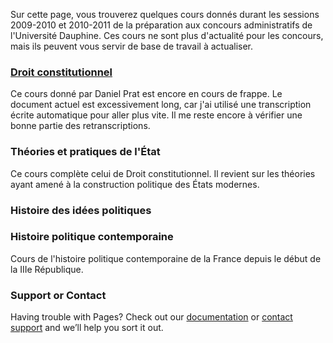Sur cette page, vous trouverez quelques cours donnés durant les sessions 2009-2010 et 2010-2011 de la préparation aux concours administratifs de l'Université Dauphine. Ces cours ne sont plus d'actualité pour les concours, mais ils peuvent vous servir de base de travail à actualiser.

### [Droit constitutionnel](https://blor-study.github.io/PCA/Droit-constitutionnel.pdf)

Ce cours donné par Daniel Prat est encore en cours de frappe. Le document actuel est excessivement long, car j'ai utilisé une transcription écrite automatique pour aller plus vite. Il me reste encore à vérifier une bonne partie des retranscriptions.


### Théories et pratiques de l'État

Ce cours complète celui de Droit constitutionnel. Il revient sur les théories ayant amené à la construction politique des États modernes.


### Histoire des idées politiques

### Histoire politique contemporaine

Cours de l'histoire politique contemporaine de la France depuis le début de la IIIe République.

### Support or Contact

Having trouble with Pages? Check out our [documentation](https://docs.github.com/categories/github-pages-basics/) or [contact support](https://support.github.com/contact) and we’ll help you sort it out.

